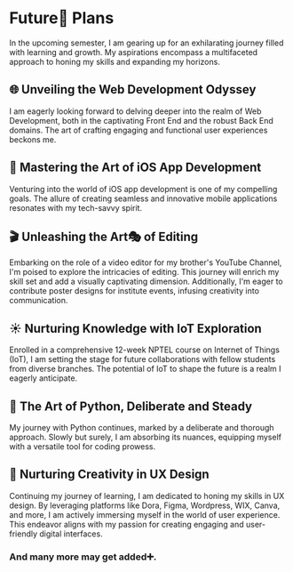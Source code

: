 # Future🚀 Plans

In the upcoming semester, I am gearing up for an exhilarating journey filled with learning and growth. My aspirations encompass a multifaceted approach to honing my skills and expanding my horizons.

## 🌐 Unveiling the Web Development Odyssey
I am eagerly looking forward to delving deeper into the realm of Web Development, both in the captivating Front End and the robust Back End domains. The art of crafting engaging and functional user experiences beckons me.

## 📱 Mastering the Art of iOS App Development
Venturing into the world of iOS app development is one of my compelling goals. The allure of creating seamless and innovative mobile applications resonates with my tech-savvy spirit.

## 🎬 Unleashing the Art🎭 of Editing
Embarking on the role of a video editor for my brother's YouTube Channel, I'm poised to explore the intricacies of editing. This journey will enrich my skill set and add a visually captivating dimension. Additionally, I'm eager to contribute poster designs for institute events, infusing creativity into communication.

## ☀️ Nurturing Knowledge with IoT Exploration
Enrolled in a comprehensive 12-week NPTEL course on Internet of Things (IoT), I am setting the stage for future collaborations with fellow students from diverse branches. The potential of IoT to shape the future is a realm I eagerly anticipate.

## 🐍 The Art of Python, Deliberate and Steady
My journey with Python continues, marked by a deliberate and thorough approach. Slowly but surely, I am absorbing its nuances, equipping myself with a versatile tool for coding prowess.

## 🎨 Nurturing Creativity in UX Design
Continuing my journey of learning, I am dedicated to honing my skills in UX design. By leveraging platforms like Dora, Figma, Wordpress, WIX, Canva, and more, I am actively immersing myself in the world of user experience. This endeavor aligns with my passion for creating engaging and user-friendly digital interfaces.

### And many more may get added➕.
